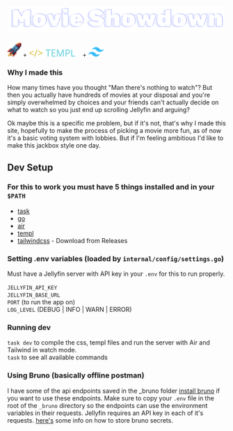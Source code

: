 
## ![](public/github-title.png) 

<a  target="_blank" href="https://data-star.dev/" ><img src="public/datastar-rocket.png" width="32"/></a> + <a target="_blank" href="https://templ.guide/"><img src="public/templ.svg" width="120"/></a> + <a target="_blank" href="https://tailwindcss.com/"><img src="public/tailwind.png" width="36"/></a>

### Why I made this
How many times have you thought "Man there's nothing to watch"? But then you actually have hundreds
of movies at your disposal and you're simply overwhelmed by choices and your friends can't actually
decide on what to watch so you just end up scrolling Jellyfin and arguing?

Ok maybe this is a specific me problem, but if it's not, that's why I made this site, hopefully to
make the process of picking a movie more fun, as of now it's a basic voting system with lobbies. But
if I'm feeling ambitious I'd like to make this jackbox style one day.

## Dev Setup

### For this to work you must have 5 things installed and in your `$PATH`
- [task](https://github.com/go-task/task?tab=readme-ov-file)
- [go](https://go.dev/doc/install)
- [air](https://github.com/air-verse/air)
- [templ](https://github.com/a-h/templ?tab=readme-ov-file)
- [tailwindcss](https://github.com/tailwindlabs/tailwindcss/) - Download from Releases

### Setting .env variables (loaded by `internal/config/settings.go`)
Must have a Jellyfin server with API key in your `.env` for this to run properly.

`JELLYFIN_API_KEY`  
`JELLYFIN_BASE_URL`  
`PORT`  (to run the app on)  
`LOG_LEVEL` (DEBUG | INFO | WARN | ERROR)

### Running dev
`task dev` to compile the css, templ files and run the server with Air and Tailwind in watch mode.  
`task` to see all available commands

### Using Bruno (basically offline postman)
I have some of the api endpoints saved in the _bruno folder [install bruno](https://www.usebruno.com/)
if you want to use these endpoints. Make sure to copy your `.env` file in the root of the `_bruno` 
directory so the endpoints can use the environment variables in their requests. Jellyfin requires an
API key in each of it's requests.
[here's](https://docs.usebruno.com/secrets-management/dotenv-file) some info on how to store bruno
secrets.

